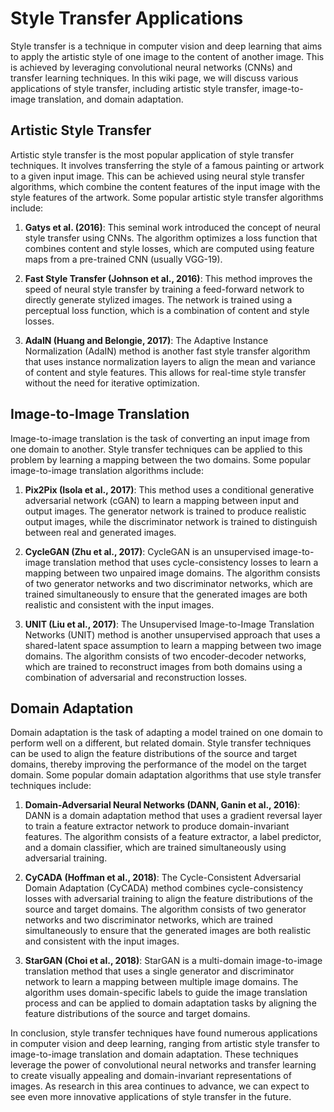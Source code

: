 # Style Transfer Applications

Style transfer is a technique in computer vision and deep learning that aims to apply the artistic style of one image to the content of another image. This is achieved by leveraging convolutional neural networks (CNNs) and transfer learning techniques. In this wiki page, we will discuss various applications of style transfer, including artistic style transfer, image-to-image translation, and domain adaptation.

## Artistic Style Transfer

Artistic style transfer is the most popular application of style transfer techniques. It involves transferring the style of a famous painting or artwork to a given input image. This can be achieved using neural style transfer algorithms, which combine the content features of the input image with the style features of the artwork. Some popular artistic style transfer algorithms include:

1. **Gatys et al. (2016)**: This seminal work introduced the concept of neural style transfer using CNNs. The algorithm optimizes a loss function that combines content and style losses, which are computed using feature maps from a pre-trained CNN (usually VGG-19).

2. **Fast Style Transfer (Johnson et al., 2016)**: This method improves the speed of neural style transfer by training a feed-forward network to directly generate stylized images. The network is trained using a perceptual loss function, which is a combination of content and style losses.

3. **AdaIN (Huang and Belongie, 2017)**: The Adaptive Instance Normalization (AdaIN) method is another fast style transfer algorithm that uses instance normalization layers to align the mean and variance of content and style features. This allows for real-time style transfer without the need for iterative optimization.

## Image-to-Image Translation

Image-to-image translation is the task of converting an input image from one domain to another. Style transfer techniques can be applied to this problem by learning a mapping between the two domains. Some popular image-to-image translation algorithms include:

1. **Pix2Pix (Isola et al., 2017)**: This method uses a conditional generative adversarial network (cGAN) to learn a mapping between input and output images. The generator network is trained to produce realistic output images, while the discriminator network is trained to distinguish between real and generated images.

2. **CycleGAN (Zhu et al., 2017)**: CycleGAN is an unsupervised image-to-image translation method that uses cycle-consistency losses to learn a mapping between two unpaired image domains. The algorithm consists of two generator networks and two discriminator networks, which are trained simultaneously to ensure that the generated images are both realistic and consistent with the input images.

3. **UNIT (Liu et al., 2017)**: The Unsupervised Image-to-Image Translation Networks (UNIT) method is another unsupervised approach that uses a shared-latent space assumption to learn a mapping between two image domains. The algorithm consists of two encoder-decoder networks, which are trained to reconstruct images from both domains using a combination of adversarial and reconstruction losses.

## Domain Adaptation

Domain adaptation is the task of adapting a model trained on one domain to perform well on a different, but related domain. Style transfer techniques can be used to align the feature distributions of the source and target domains, thereby improving the performance of the model on the target domain. Some popular domain adaptation algorithms that use style transfer techniques include:

1. **Domain-Adversarial Neural Networks (DANN, Ganin et al., 2016)**: DANN is a domain adaptation method that uses a gradient reversal layer to train a feature extractor network to produce domain-invariant features. The algorithm consists of a feature extractor, a label predictor, and a domain classifier, which are trained simultaneously using adversarial training.

2. **CyCADA (Hoffman et al., 2018)**: The Cycle-Consistent Adversarial Domain Adaptation (CyCADA) method combines cycle-consistency losses with adversarial training to align the feature distributions of the source and target domains. The algorithm consists of two generator networks and two discriminator networks, which are trained simultaneously to ensure that the generated images are both realistic and consistent with the input images.

3. **StarGAN (Choi et al., 2018)**: StarGAN is a multi-domain image-to-image translation method that uses a single generator and discriminator network to learn a mapping between multiple image domains. The algorithm uses domain-specific labels to guide the image translation process and can be applied to domain adaptation tasks by aligning the feature distributions of the source and target domains.

In conclusion, style transfer techniques have found numerous applications in computer vision and deep learning, ranging from artistic style transfer to image-to-image translation and domain adaptation. These techniques leverage the power of convolutional neural networks and transfer learning to create visually appealing and domain-invariant representations of images. As research in this area continues to advance, we can expect to see even more innovative applications of style transfer in the future.
